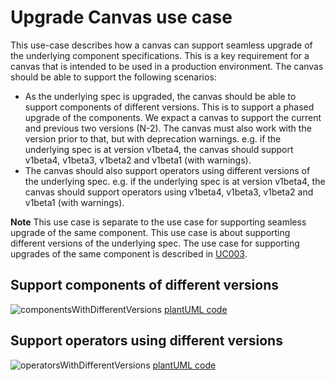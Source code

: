 # Upgrade Canvas use case

This use-case describes how a canvas can support seamless upgrade of the underlying component specifications. This is a key requirement for a canvas that is intended to be used in a production environment. The canvas should be able to support the following scenarios:

* As the underlying spec is upgraded, the canvas should be able to support components of different versions. This is to support a phased upgrade of the components. We expact a canvas to support the current and previous two versions (N-2). The canvas must also work with the version prior to that, but with deprecation warnings. e.g. if the underlying spec is at version v1beta4, the canvas should support v1beta4, v1beta3, v1beta2 and v1beta1 (with warnings). 
* The canvas should also support operators using different versions of the underlying spec. e.g. if the underlying spec is at version v1beta4, the canvas should support operators using v1beta4, v1beta3, v1beta2 and v1beta1 (with warnings).

**Note** This use case is separate to the use case for supporting seamless upgrade of the same component. This use case is about supporting different versions of the underlying spec. The use case for supporting upgrades of the same component is described in [UC003](UC003-Configure-Exposed-APIs.md).


## Support components of different versions

![componentsWithDifferentVersions](http://www.plantuml.com/plantuml/proxy?cache=no&src=https://raw.githubusercontent.com/tmforum-oda/oda-canvas/master/usecase-library/pumlFiles/components-with-different-versions.puml)
[plantUML code](pumlFiles/components-with-different-versions.puml)

## Support operators using different versions

![operatorsWithDifferentVersions](http://www.plantuml.com/plantuml/proxy?cache=no&src=https://raw.githubusercontent.com/tmforum-oda/oda-canvas/master/usecase-library/pumlFiles/operators-with-different-versions.puml)
[plantUML code](pumlFiles/operators-with-different-versions.puml)